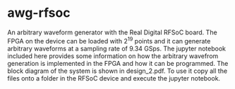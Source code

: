 # awg-rfsoc
An arbitrary waveform generator with the Real Digital RFSoC board.
The FPGA on the device can be loaded with $2^19$ points and it can generate arbitrary waveforms at a sampling rate of 9.34 GSps.
The jupyter notebook included here provides some information on how the arbitrary wavefrom generation is implemented in the FPGA and how it can be programmed.
The block diagram of the system is shown in design_2.pdf.
To use it copy all the files onto a folder in the RFSoC device and execute the jupyter notebook.

